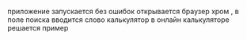 приложение запускается без ошибок
открывается браузер хром , в поле поиска вводится слово калькулятор
в онлайн калькуляторе решается пример